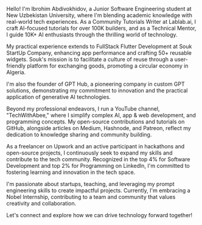 Hello! I'm Ibrohim Abdivokhidov, a Junior Software Engineering student at New Uzbekistan University, where I'm blending academic knowledge with real-world tech experiences. As a Community Tutorials Writer at Lablab.ai, I craft AI-focused tutorials for over 100K builders, and as a Technical Mentor, I guide 10K+ AI enthusiasts through the thrilling world of technology.

My practical experience extends to FullStack Flutter Development at Souk StartUp Company, enhancing app performance and crafting 50+ reusable widgets. Souk's mission is to facilitate a culture of reuse through a user-friendly platform for exchanging goods, promoting a circular economy in Algeria.

I'm also the founder of GPT Hub, a pioneering company in custom GPT solutions, demonstrating my commitment to innovation and the practical application of generative AI technologies.

Beyond my professional endeavors, I run a YouTube channel, "TechWithAbee," where I simplify complex AI, app & web development, and programming concepts. My open-source contributions and tutorials on GitHub, alongside articles on Medium, Hashnode, and Patreon, reflect my dedication to knowledge sharing and community building.

As a freelancer on Upwork and an active participant in hackathons and open-source projects, I continuously seek to expand my skills and contribute to the tech community. Recognized in the top 4% for Software Development and top 2% for Programming on LinkedIn, I'm committed to fostering learning and innovation in the tech space.

I'm passionate about startups, teaching, and leveraging my prompt engineering skills to create impactful projects. Currently, I'm embracing a Nobel Internship, contributing to a team and community that values creativity and collaboration.

Let's connect and explore how we can drive technology forward together!